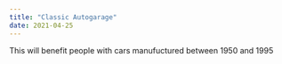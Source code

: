 ```yaml
---
title: "Classic Autogarage"
date: 2021-04-25
---
```


This will benefit people with cars manufuctured between 1950 and 1995
